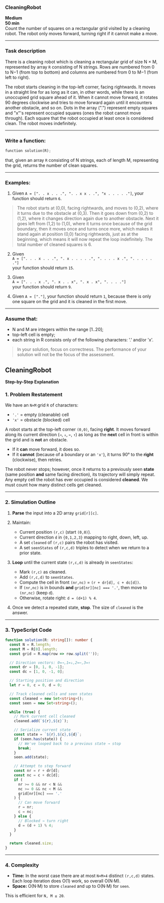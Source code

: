 ### CleaningRobot

**Medium**  
**50 min**  
Count the number of squares on a rectangular grid visited by a cleaning robot. The robot only moves forward, turning right if it cannot make a move.

---

### Task description

There is a cleaning robot which is cleaning a rectangular grid of size N × M, represented by array `R` consisting of N strings. Rows are numbered from 0 to N−1 (from top to bottom) and columns are numbered from 0 to M−1 (from left to right).

The robot starts cleaning in the top-left corner, facing rightwards. It moves in a straight line for as long as it can, in other words, while there is an unoccupied grid square ahead of it. When it cannot move forward, it rotates 90 degrees clockwise and tries to move forward again until it encounters another obstacle, and so on. Dots in the array (".") represent empty squares and "x"'s represent occupied squares (ones the robot cannot move through). Each square that the robot occupied at least once is considered clean. The robot moves indefinitely.

---

### Write a function:

```python
function solution(R);
```

that, given an array `R` consisting of N strings, each of length M, representing the grid, returns the number of clean squares.

---

### Examples:

1. Given `A = [". . x . . .", ". . x x . .", "x . . . . ."]`, your function should return `6`.

> The robot starts at (0,0), facing rightwards, and moves to (0,2), where it turns due to the obstacle at (0,3). Then it goes down from (0,2) to (1,2), where it changes direction again due to another obstacle. Next it goes left from (1,2) to (1,0), where it turns once because of the grid boundary, then it moves once and turns once more, which makes it stand again at position (0,0) facing rightwards, just as at the beginning, which means it will now repeat the loop indefinitely. The total number of cleaned squares is 6.

2. Given  
`A = [". . . x . . .", ". x . . . . .", ". . . . x .", ". . . . . ."]`  
your function should return `15`.

3. Given  
`A = [". . . x .", ". x . . x", ". x . x", ". . . ."]`  
your function should return `9`.

4. Given `A = ["."]`, your function should return `1`, because there is only one square on the grid and it is cleaned in the first move.

---

### Assume that:

- N and M are integers within the range [1..20];
- top-left cell is empty;
- each string in R consists only of the following characters: '.' and/or 'x'.

> In your solution, focus on correctness. The performance of your solution will not be the focus of the assessment.


## CleaningRobot

**Step-by-Step Explanation**

### 1. Problem Restatement

We have an `N×M` grid `R` of characters:

* `'.'` = empty (cleanable) cell
* `'x'` = obstacle (blocked) cell

A robot starts at the top-left corner `(0,0)`, facing **right**. It moves forward along its current direction (`→`, `↓`, `←`, `↑`) as long as the **next** cell in front is within the grid and is **not** an obstacle.

* If it **can** move forward, it does so.
* If it **cannot** (because of a boundary or an `'x'`), it turns 90° to the **right** (clockwise), then retries.

The robot never stops; however, once it returns to a previously seen **state** (same position **and** same facing direction), its trajectory will simply repeat. Any empty cell the robot has ever occupied is considered **cleaned**. We must count how many distinct cells get cleaned.

---

### 2. Simulation Outline

1. **Parse** the input into a 2D array `grid[r][c]`.
2. Maintain:

   * Current position `(r,c)` (start `(0,0)`).
   * Current direction `d` in `{0,1,2,3}` mapping to right, down, left, up.
   * A set `cleaned` of `(r,c)` pairs the robot has visited.
   * A set `seenStates` of `(r,c,d)` triples to detect when we return to a prior state.
3. **Loop** until the current state `(r,c,d)` is already in `seenStates`:

   * Mark `(r,c)` as cleaned.
   * Add `(r,c,d)` to `seenStates`.
   * Compute the cell in front `(nr,nc)` = `(r + dr[d], c + dc[d])`.
   * If `(nr,nc)` is in bounds **and** `grid[nr][nc] === '.'`, then move to `(nr,nc)` (keep `d`).
   * Otherwise, rotate right: `d = (d+1) % 4`.
4. Once we detect a repeated state, **stop**. The size of `cleaned` is the answer.

---

### 3. TypeScript Code

```ts
function solution(R: string[]): number {
  const N = R.length;
  const M = R[0].length;
  const grid = R.map(row => row.split(''));

  // Direction vectors: 0=→,1=↓,2=←,3=↑
  const dr = [0, 1, 0, -1];
  const dc = [1, 0, -1, 0];

  // Starting position and direction
  let r = 0, c = 0, d = 0;

  // Track cleaned cells and seen states
  const cleaned = new Set<string>();
  const seen = new Set<string>();

  while (true) {
    // Mark current cell cleaned
    cleaned.add(`${r},${c}`);

    // Serialize current state
    const state = `${r},${c},${d}`;
    if (seen.has(state)) {
      // We've looped back to a previous state → stop
      break;
    }
    seen.add(state);

    // Attempt to step forward
    const nr = r + dr[d];
    const nc = c + dc[d];
    if (
      nr >= 0 && nr < N &&
      nc >= 0 && nc < M &&
      grid[nr][nc] === '.'
    ) {
      // Can move forward
      r = nr;
      c = nc;
    } else {
      // Blocked → turn right
      d = (d + 1) % 4;
    }
  }

  return cleaned.size;
}
```

---

### 4. Complexity

* **Time:** In the worst case there are at most `N×M×4` distinct `(r,c,d)` states. Each loop iteration does O(1) work, so overall O(N·M).
* **Space:** O(N·M) to store `cleaned` and up to O(N·M) for `seen`.

This is efficient for `N, M ≤ 20`.
